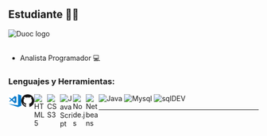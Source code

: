 ## Estudiante 👨‍💻
[<img align="left" alt="Duoc logo" width="150px" src="https://upload.wikimedia.org/wikipedia/commons/thumb/a/aa/Logo_DuocUC.svg/1280px-Logo_DuocUC.svg.png"/>](https://www.duoc.cl/admision/?gclid=CjwKCAjwm7mEBhBsEiwA_of-TIM0oLUbYSF7RnkguchpOZk9c-jS_eten_aXs3_noKRpQrdye_z4SRoC654QAvD_BwE)
<br/>
<br/>
- Analista Programador 💻

### Lenguajes y Herramientas:

<img align="left" alt="Visual Studio Code" width="26px" src="https://raw.githubusercontent.com/github/explore/80688e429a7d4ef2fca1e82350fe8e3517d3494d/topics/visual-studio-code/visual-studio-code.png" />
<img align="left" alt="GitHub" width="26px" src="https://raw.githubusercontent.com/github/explore/78df643247d429f6cc873026c0622819ad797942/topics/github/github.png" />
<img align="left" alt="HTML5" width="26px" src="https://user-images.githubusercontent.com/73976939/116826102-5f5be480-ab60-11eb-8867-d8a99e0acb21.png" />
<img align="left" alt="CSS3" width="26px" src="https://user-images.githubusercontent.com/73976939/116826132-80243a00-ab60-11eb-9cba-e5a4ed32e1dd.png" />
<img align="left" alt="JavaScript" width="26px" src="https://user-images.githubusercontent.com/73976939/116826222-f032c000-ab60-11eb-8c74-d8bba35ebba4.png" />
<img align="left" alt="Node.js" width="26px" src="https://user-images.githubusercontent.com/73976939/116826491-3a687100-ab62-11eb-9429-51eca6648e47.png" />
<img align="left" alt="Netbeans" width="26px" src="https://user-images.githubusercontent.com/73976939/116826446-fffed400-ab61-11eb-956c-60c9c5338386.png" />
<img align="letf" alt="Java" width="26px" src="https://user-images.githubusercontent.com/73976939/116826566-9fbc6200-ab62-11eb-914b-91f6a7380417.png" />
<img align="letf" alt="Mysql" width="26px" src="https://user-images.githubusercontent.com/73976939/117074856-ebf1d880-ad01-11eb-9814-6c46d1bbf91e.png" />
<img align="letf" alt="sqlDEV" width="26px" src="https://user-images.githubusercontent.com/73976939/117075324-9cf87300-ad02-11eb-9c6f-4484e08e9663.png" />

<br/>

---

